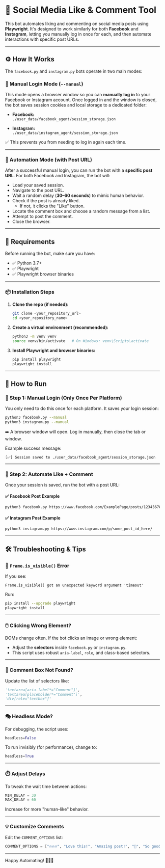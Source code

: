 # 📲 Social Media Like & Comment Tool

This bot automates liking and commenting on social media posts using **Playwright**. It's designed to work similarly for both **Facebook** and **Instagram**, letting you manually log in once for each, and then automate interactions with specific post URLs.

---

## ⚙️ How It Works

The `facebook.py` and `instagram.py` bots operate in two main modes:

### 🔐 Manual Login Mode (`--manual`)

This mode opens a browser window so you can **manually log in** to your Facebook or Instagram account. Once logged in and the window is closed, the bot saves session cookies and local storage to a dedicated folder:

- **Facebook:**  
  `./user_data/facebook_agent/session_storage.json`

- **Instagram:**  
  `./user_data/instagram_agent/session_storage.json`

✅ This prevents you from needing to log in again each time.

---

### 🤖 Automation Mode (with Post URL)

After a successful manual login, you can run the bot with a **specific post URL**. For both Facebook and Instagram, the bot will:

- Load your saved session.
- Navigate to the post URL.
- Wait a random delay (**30–60 seconds**) to mimic human behavior.
- Check if the post is already liked.
  - If not, it clicks the "Like" button.
- Locate the comment box and choose a random message from a list.
- Attempt to post the comment.
- Close the browser.

---

## 🧰 Requirements

Before running the bot, make sure you have:

- ✅ Python 3.7+
- ✅ Playwright
- ✅ Playwright browser binaries

---

### 📦 Installation Steps

1. **Clone the repo (if needed):**

   ```bash
   git clone <your_repository_url>
   cd <your_repository_name>
   ```

2. **Create a virtual environment (recommended):**

   ```bash
   python3 -m venv venv
   source venv/bin/activate   # On Windows: venv\Scripts\activate
   ```

3. **Install Playwright and browser binaries:**

   ```bash
   pip install playwright
   playwright install
   ```

---

## 🚀 How to Run

### 🔑 Step 1: Manual Login (Only Once Per Platform)

You only need to do this once for each platform. It saves your login session:

```bash
python3 facebook.py --manual
python3 instagram.py --manual
```

➡️ A browser window will open. Log in manually, then close the tab or window.

Example success message:
```
[✅] Session saved to ./user_data/facebook_agent/session_storage.json
```

---

### 🎯 Step 2: Automate Like + Comment

Once your session is saved, run the bot with a post URL:

#### ✅ Facebook Post Example

```bash
python3 facebook.py https://www.facebook.com/ExamplePage/posts/1234567890
```

#### ✅ Instagram Post Example

```bash
python3 instagram.py https://www.instagram.com/p/some_post_id_here/
```

---

## 🛠️ Troubleshooting & Tips

### 🧱 `Frame.is_visible()` Error

If you see:
```
Frame.is_visible() got an unexpected keyword argument 'timeout'
```

Run:

```bash
pip install --upgrade playwright
playwright install
```

---

### 🖱️ Clicking Wrong Element?

DOMs change often. If the bot clicks an image or wrong element:

- Adjust the **selectors** inside `facebook.py` or `instagram.py`.
- This script uses robust `aria-label`, `role`, and class-based selectors.

---

### 💬 Comment Box Not Found?

Update the list of selectors like:

```python
'textarea[aria-label*="Comment"]',
'textarea[placeholder*="Comment"]',
'div[role="textbox"]'
```

---

### 🎭 Headless Mode?

For debugging, the script uses:

```python
headless=False
```

To run invisibly (for performance), change to:

```python
headless=True
```

---

### ⏱️ Adjust Delays

To tweak the wait time between actions:

```python
MIN_DELAY = 30
MAX_DELAY = 60
```

Increase for more "human-like" behavior.

---

### 💡 Customize Comments

Edit the `COMMENT_OPTIONS` list:

```python
COMMENT_OPTIONS = ["🔥🔥🔥", "Love this!", "Amazing post!", "💯", "So good!"]
```

---

Happy Automating! 🤖💬🔥
